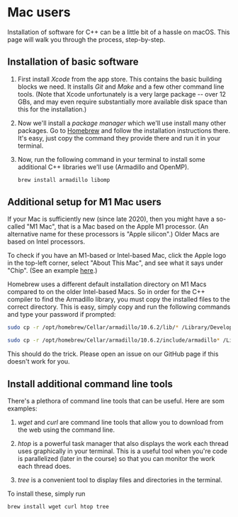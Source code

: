 # Mac users

Installation of software for C++ can be a little bit of a hassle on macOS. This page will walk you through the process, step-by-step.

## Installation of basic software

1. First install *Xcode* from the app store. This contains the basic building blocks we need. It installs *Git* and *Make* and a few other command line tools. (Note that Xcode unfortunately is a very large package -- over 12 GBs, and may even require substantially more available disk space than this for the installation.)

2. Now we'll install a *package manager* which we'll use install many other packages. Go to [Homebrew](https://brew.sh) and follow the installation instructions there. It's easy, just copy the command they provide there and run it in your terminal.


3. Now, run the following command in your terminal to install some additional C++ libraries we'll use (Armadillo and OpenMP).
    ```sh
    brew install armadillo libomp
    ```


## Additional setup for M1 Mac users
If your Mac is sufficiently new (since late 2020), then you might have a so-called "M1 Mac", that is a Mac based on the Apple M1 processor. (An alternative name for these processors is "Apple silicon".) Older Macs are based on Intel processors. 

To check if you have an M1-based or Intel-based Mac, click the Apple logo in the top-left corner, select "About This Mac", and see what it says under "Chip". (See an example [here](https://support.apple.com/en-us/HT211814).)

Homebrew uses a different default installation directory on M1 Macs compared to on the older Intel-based Macs. So in order for the C++ compiler to find the Armadillo library, you must copy the installed files to the correct directory. This is easy, simply copy and run the following commands and type your password if prompted:

```sh
sudo cp -r /opt/homebrew/Cellar/armadillo/10.6.2/lib/* /Library/Developer/CommandLineTools/SDKs/MacOSX.sdk/usr/lib
```

```sh
sudo cp -r /opt/homebrew/Cellar/armadillo/10.6.2/include/armadillo* /Library/Developer/CommandLineTools/SDKs/MacOSX.sdk/usr/include
```

This should do the trick. Please open an issue on our GitHub page if this doesn't work for you.


## Install additional command line tools

There's a plethora of command line tools that can be useful. Here are som examples:

1. *wget* and *curl* are command line tools that allow you to download from the web using the command line.

2. *htop* is a powerful task manager that also displays the work each thread uses graphically in your terminal. This is a useful tool when you're code is parallelized (later in the course) so that you can monitor the work each thread does.

3. *tree* is a convenient tool to display files and directories in the terminal.


To install these, simply run

```sh
brew install wget curl htop tree
```
